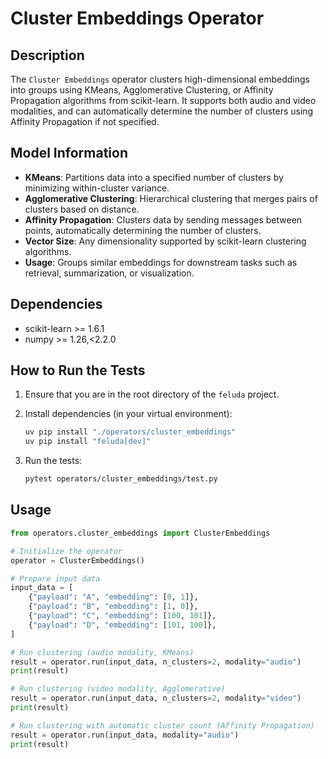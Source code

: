 # Cluster Embeddings Operator

## Description

The `Cluster Embeddings` operator clusters high-dimensional embeddings into groups using KMeans, Agglomerative Clustering, or Affinity Propagation algorithms from scikit-learn. It supports both audio and video modalities, and can automatically determine the number of clusters using Affinity Propagation if not specified.

## Model Information

- **KMeans**: Partitions data into a specified number of clusters by minimizing within-cluster variance.
- **Agglomerative Clustering**: Hierarchical clustering that merges pairs of clusters based on distance.
- **Affinity Propagation**: Clusters data by sending messages between points, automatically determining the number of clusters.
- **Vector Size**: Any dimensionality supported by scikit-learn clustering algorithms.
- **Usage**: Groups similar embeddings for downstream tasks such as retrieval, summarization, or visualization.

## Dependencies

- scikit-learn >= 1.6.1
- numpy >= 1.26,<2.2.0

## How to Run the Tests

1. Ensure that you are in the root directory of the `feluda` project.
2. Install dependencies (in your virtual environment):

   ```bash
   uv pip install "./operators/cluster_embeddings"
   uv pip install "feluda[dev]"
   ```

3. Run the tests:

   ```bash
   pytest operators/cluster_embeddings/test.py
   ```

## Usage

```python
from operators.cluster_embeddings import ClusterEmbeddings

# Initialize the operator
operator = ClusterEmbeddings()

# Prepare input data
input_data = [
    {"payload": "A", "embedding": [0, 1]},
    {"payload": "B", "embedding": [1, 0]},
    {"payload": "C", "embedding": [100, 101]},
    {"payload": "D", "embedding": [101, 100]},
]

# Run clustering (audio modality, KMeans)
result = operator.run(input_data, n_clusters=2, modality="audio")
print(result)

# Run clustering (video modality, Agglomerative)
result = operator.run(input_data, n_clusters=2, modality="video")
print(result)

# Run clustering with automatic cluster count (Affinity Propagation)
result = operator.run(input_data, modality="audio")
print(result)
```
